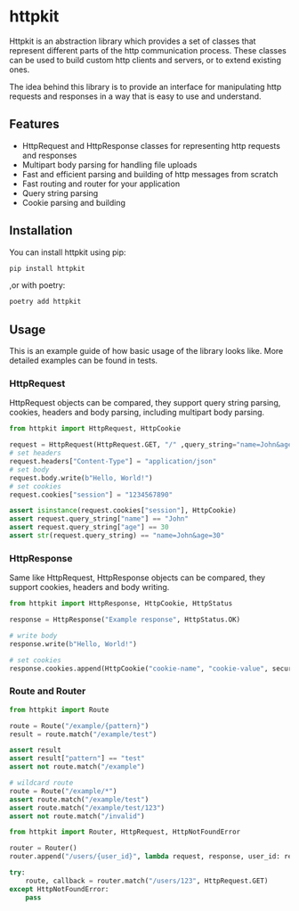 # httpkit

Httpkit is an abstraction library which provides a set of classes that represent different parts of the http communication process. These classes can be used to build custom http clients and servers, or to extend existing ones.

The idea behind this library is to provide an interface for manipulating http requests and responses in a way that is easy to use and understand.

## Features
- HttpRequest and HttpResponse classes for representing http requests and responses
- Multipart body parsing for handling file uploads
- Fast and efficient parsing and building of http messages from scratch
- Fast routing and router for your application
- Query string parsing
- Cookie parsing and building

## Installation

You can install httpkit using pip:
```bash
pip install httpkit
```

,or with poetry:
```bash
poetry add httpkit
```

## Usage

This is an example guide of how basic usage of the library looks like. More detailed examples can be found in tests.

### HttpRequest

HttpRequest objects can be compared, they support query string parsing, cookies, headers and body parsing, including multipart body parsing.

```python
from httpkit import HttpRequest, HttpCookie

request = HttpRequest(HttpRequest.GET, "/" ,query_string="name=John&age=30")
# set headers
request.headers["Content-Type"] = "application/json"
# set body
request.body.write(b"Hello, World!")
# set cookies
request.cookies["session"] = "1234567890"

assert isinstance(request.cookies["session"], HttpCookie)
assert request.query_string["name"] == "John"
assert request.query_string["age"] == 30
assert str(request.query_string) == "name=John&age=30"
```

### HttpResponse

Same like HttpRequest, HttpResponse objects can be compared, they support cookies, headers and body writing.

```python
from httpkit import HttpResponse, HttpCookie, HttpStatus

response = HttpResponse("Example response", HttpStatus.OK)

# write body
response.write(b"Hello, World!")

# set cookies
response.cookies.append(HttpCookie("cookie-name", "cookie-value", secure=True, http_only=True))
```

### Route and Router

```python
from httpkit import Route

route = Route("/example/{pattern}")
result = route.match("/example/test")

assert result
assert result["pattern"] == "test"
assert not route.match("/example")

# wildcard route
route = Route("/example/*")
assert route.match("/example/test")
assert route.match("/example/test/123")
assert not route.match("/invalid")
```

```python
from httpkit import Router, HttpRequest, HttpNotFoundError

router = Router()
router.append("/users/{user_id}", lambda request, response, user_id: response.write(user_id), HttpRequest.GET)

try:
    route, callback = router.match("/users/123", HttpRequest.GET)
except HttpNotFoundError:
    pass

```



